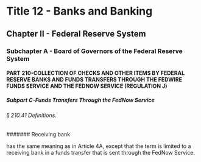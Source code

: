
# Title 12 - Banks and Banking
## Chapter II - Federal Reserve System
### Subchapter A - Board of Governors of the Federal Reserve System
#### PART 210-COLLECTION OF CHECKS AND OTHER ITEMS BY FEDERAL RESERVE BANKS AND FUNDS TRANSFERS THROUGH THE FEDWIRE FUNDS SERVICE AND THE FEDNOW SERVICE (REGULATION J)
##### Subpart C-Funds Transfers Through the FedNow Service
###### § 210.41 Definitions.
####### Receiving bank

has the same meaning as in Article 4A, except that the term is limited to a receiving bank in a funds transfer that is sent through the FedNow Service.
